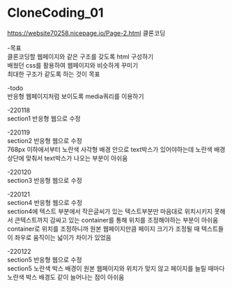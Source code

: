 # CloneCoding_01

https://website70258.nicepage.io/Page-2.html
클론코딩

-목표<br>
클론코딩할 웹페이지와 같은 구조를 갖도록 html 구성하기<br>
배웠던 css를 활용하여 웹페이지와 비슷하게 꾸미기<br>
최대한 구조가 같도록 하는 것이 목표<br>

-todo<br>
반응형 웹페이지처럼 보이도록 media쿼리를 이용하기

-220118<br>
section1 반응형 웹으로 수정

-220119<br>
section2 반응형 웹으로 수정<br>
768px 이하에서부터 노란색 사각형 배경 안으로 text박스가 있어야하는데 노란색 배경 상단에 맞춰서 text박스가 나오는 부분이 아쉬움

-220120<br>
section3 반응형 웹으로 수정

-220121<br>
section4 반응형 웹으로 수정<br>
section4에 텍스트 부분에서 작은글씨가 있는 텍스트부분만 마음대로 위치시키지 못해서 큰텍스트까지 감싸고 있는 container를 통해 위치를 조정해야하는 부분이 아쉬움<br>
container로 위치를 조정하니까 원본 웹페이지만큼 페이지 크기가 조정될 때 텍스트들이 좌우로 움직이는 넓이가 차이가 있었음

-220122<br>
section5 반응형 웹으로 수정<br>
section5 노란색 박스 배경이 원본 웹페이지와 위치가 맞지 않고 페이지를 늘릴 때마다 노란색 박스 배경도 같이 늘어나는 점이 아쉬움